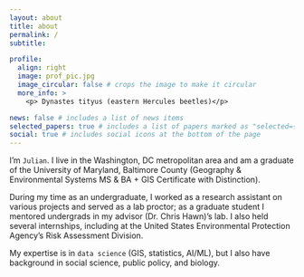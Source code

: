 ```yaml
---
layout: about
title: about
permalink: /
subtitle: 

profile:
  align: right
  image: prof_pic.jpg
  image_circular: false # crops the image to make it circular
  more_info: >
    <p> Dynastes tityus (eastern Hercules beetles)</p>

news: false # includes a list of news items
selected_papers: true # includes a list of papers marked as "selected={true}"
social: true # includes social icons at the bottom of the page
---
```


I’m `Julian`. I live in the Washington, DC metropolitan area and am a graduate of the University of Maryland, Baltimore County (Geography & Environmental Systems MS & BA + GIS Certificate with Distinction).

During my time as an undergraduate, I worked as a research assistant on various projects and served as a lab proctor; as a graduate student I mentored undergrads in my advisor (Dr. Chris Hawn)’s lab. I also held several internships, including at the United States Environmental Protection Agency’s Risk Assessment Division.

My expertise is in `data science` (GIS, statistics, AI/ML), but I also have background in social science, public policy, and biology.

